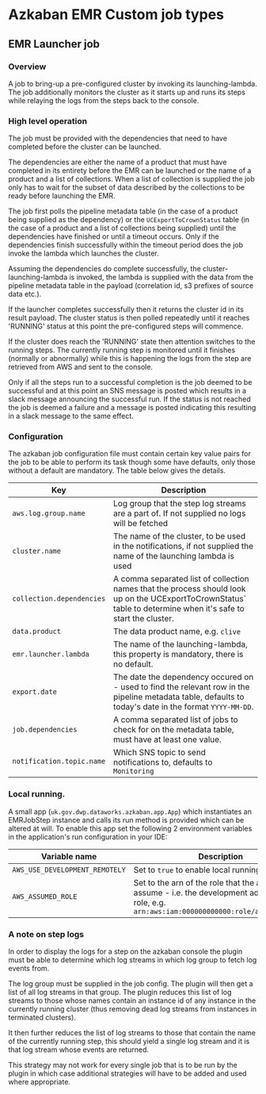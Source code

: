 # Azkaban EMR Custom job types

## EMR Launcher job

### Overview

A job to bring-up a pre-configured cluster by invoking its launching-lambda. The job 
additionally monitors the cluster as it starts up and runs its steps while relaying the 
logs from the steps back to the console. 

### High level operation

The job must be provided with the dependencies that need to have completed before the
cluster can be launched. 

The dependencies are either the name of a product that must have completed in its entirety
before the EMR can be launched or the name of a product and a list of collections. When a 
list of collection is supplied the job only has to wait for the subset of data described by the 
collections to be ready before launching the EMR.

The job first polls the pipeline metadata table (in the case of a product being supplied 
as the dependency) or the `UCExportToCrownStatus` table (in the case of a product and a 
list of collections being supplied) until the dependencies have finished or until a timeout 
occurs. Only if the dependencies finish successfully within the timeout period does the job 
invoke the lambda which launches the cluster.

Assuming the dependencies do complete successfully, the cluster-launching-lambda 
is invoked, the lambda is supplied with the data from the pipeline metadata 
table in the payload (correlation id, s3 prefixes of source data etc.).

If the launcher completes successfully then it returns the cluster id in its result 
payload. The cluster status is then polled repeatedly until it reaches 'RUNNING' status
at this point the pre-configured steps will commence.

If the cluster does reach the 'RUNNING' state then attention switches to the running 
steps. The currently running step is monitored until it finishes (normally or abnormally)
while this is happening the logs from the step are retrieved from AWS and sent to the 
console.

Only if all the steps run to a successful completion is the job deemed to be 
successful and at this point an SNS message is posted which results in a slack message 
announcing the successful run. If the status is not reached the job is deemed a failure
and a message is posted indicating this resulting in a slack message to the same effect.

### Configuration

The azkaban job configuration file must contain certain key value pairs for the job to be
able to perform its task though some have defaults, only those without a default are mandatory.
The table below gives the details.

| Key                       | Description   |
|---------------------------|---------------|
| `aws.log.group.name`      | Log group that the step log streams are a part of. If not supplied no logs will be fetched |
| `cluster.name`            | The name of the cluster, to be used in the notifications, if not supplied the name of the launching lambda is used |
| `collection.dependencies` | A comma separated list of collection names that the process should look up on the UCExportToCrownStatus` table to determine when it's safe to start the cluster. |
| `data.product`            | The data product name, e.g. `clive` |
| `emr.launcher.lambda`     | The name of the launching-lambda, this property is mandatory, there is no default. |
| `export.date`             | The date the dependency occured on - used to find the relevant row in the pipeline metadata table, defaults to today's date in the format `YYYY-MM-DD`. |
| `job.dependencies`        | A comma separated list of jobs to check for on the metadata table, must have at least one value. |
| `notification.topic.name` | Which SNS topic to send notifications to, defaults to `Monitoring` |

### Local running.

A small app (`uk.gov.dwp.dataworks.azkaban.app.App`) which instantiates an EMRJobStep instance and calls its run method 
is provided which can be altered at will. To enable this app set the following 2 environment variables in the 
application's run configuration in your IDE:

| Variable name                  | Description                            |
|--------------------------------|----------------------------------------|
| `AWS_USE_DEVELOPMENT_REMOTELY` | Set to `true` to enable local running. |
| `AWS_ASSUMED_ROLE`             | Set to the arn of the role that the app should assume - i.e. the development administrator role, e.g. `arn:aws:iam:000000000000:role/administrator` |

### A note on step logs

In order to display the logs for a step on the azkaban console the plugin must be able to determine which log 
streams in which log group to fetch log events from.

The log group must be supplied in the job config. The plugin will then get a list of all log streams in that group. The 
plugin reduces this list of log streams to those whose names contain an instance id of any instance in the currently 
running cluster (thus removing dead log streams from instances in terminated clusters).

It then further reduces the list of log streams to those that contain the name of the currently running step, this 
should yield a single log stream and it is that log stream whose events are returned.

This strategy may not work for every single job that is to be run by the plugin in which case additional strategies will 
have to be added and used where appropriate. 
